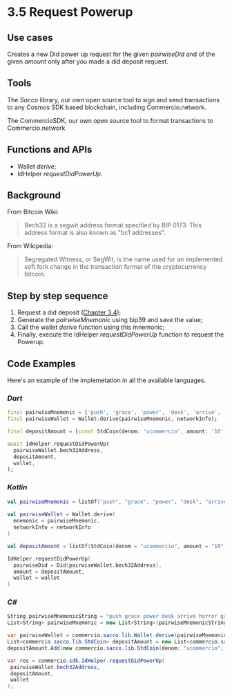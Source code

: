 # 3.5 Request Powerup

## Use cases
Creates a new Did power up request for the given _pairwiseDid_ and of the given _amount_ only after you made a did deposit request.

## Tools
The _Sacco_ library, our own open source tool to sign and send transactions to any Cosmos SDK based blockchain, including Commercio.network.

The CommercioSDK, our own open source tool to format transactions to Commercio.network

## Functions and APIs
- Wallet _derive_;
- IdHelper _requestDidPowerUp_.

##  Background
From Bitcoin Wiki:
> Bech32 is a segwit address format specified by BIP 0173. This address format is also known as "bc1 addresses".

From Wikipedia:
> Segregated Witness, or SegWit, is the name used for an implemented soft fork change in the transaction format of the cryptocurrency bitcoin.

## Step by step sequence
1. Request a did deposit ([Chapter 3.4](3.4-chapter.md));
2. Generate the _pairwiseMnemonic_ using bip39 and save the value;
3. Call the wallet _derive_ function using this mnemonic;
4. Finally, execute the IdHelper _requestDidPowerUp_ function to request the Powerup.

## Code Examples
Here's an example of the implemetation in all the available languages.

### _Dart_
```dart
final pairwiseMnemonic = ['push', 'grace', 'power', 'desk', 'arrive', 'horror', 'gallery', 'physical', 'kingdom', 'ecology', 'fat', 'firm', 'future', 'service', 'table', 'little', 'live', 'reason', 'maximum', 'short', 'motion', 'planet', 'stage', 'second',];
final pairwiseWallet = Wallet.derive(pairwiseMnemonic, networkInfo);

final depositAmount = [const StdCoin(denom: 'ucommercio', amount: '10')];

await IdHelper.requestDidPowerUp(
  pairwiseWallet.bech32Address,
  depositAmount,
  wallet,
);
```

### _Kotlin_
```kotlin
val pairwiseMnemonic = listOf("push", "grace", "power", "desk", "arrive", "horror", "gallery", "physical", "kingdom", "ecology", "fat", "firm", "future", "service", "table", "little", "live", "reason", "maximum", "short", "motion", "planet", "stage", "second")
     
val pairwiseWallet = Wallet.derive(
  mnemonic = pairwiseMnemonic, 
  networkInfo = networkInfo
)

val depositAmount = listOf(StdCoin(denom = "ucommercio", amount = "10"))

IdHelper.requestDidPowerUp(
  pairwiseDid = Did(pairwiseWallet.bech32Address),
  amount = depositAmount,
  wallet = wallet
)
```

### _C#_
```csharp
String pairwiseMnemonicString = "push grace power desk arrive horror gallery physical kingdom ecology fat firm future service table little live reason maximum short motion planet stage second";
List<String> pairwiseMnemonic = new List<String>(pairwiseMnemonicString.Split(" ", StringSplitOptions.RemoveEmptyEntries));

var pairwiseWallet = commercio.sacco.lib.Wallet.derive(pairwiseMnemonic, networkInfo);
List<commercio.sacco.lib.StdCoin> depositAmount = new List<commercio.sacco.lib.StdCoin>();
depositAmount.Add(new commercio.sacco.lib.StdCoin(denom: "ucommercio", amount: "10"));

var res = commercio.sdk.IdHelper.requestDidPowerUp(
 pairwiseWallet.bech32Address,
 depositAmount,
 wallet
);
```